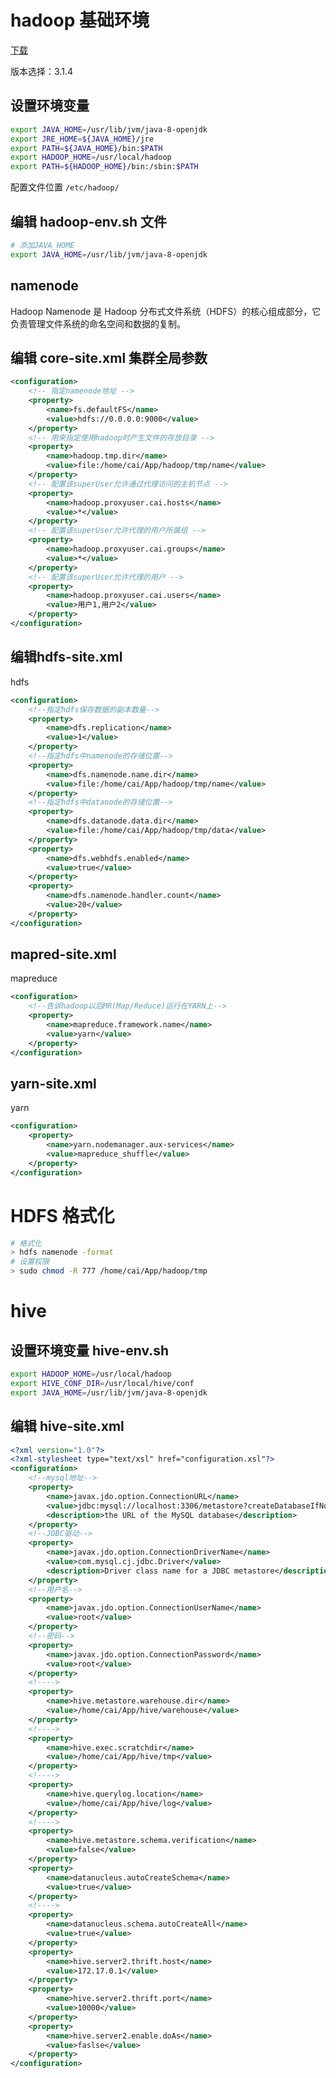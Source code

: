 

# hadoop 基础环境
[下载](https://archive.apache.org/dist/hadoop/common/)

版本选择：3.1.4

## 设置环境变量
```sh
export JAVA_HOME=/usr/lib/jvm/java-8-openjdk
export JRE_HOME=${JAVA_HOME}/jre
export PATH=${JAVA_HOME}/bin:$PATH
export HADOOP_HOME=/usr/local/hadoop
export PATH=${HADOOP_HOME}/bin:/sbin:$PATH
```

配置文件位置 `/etc/hadoop/`

## 编辑 hadoop-env.sh 文件
```sh
# 添加JAVA_HOME
export JAVA_HOME=/usr/lib/jvm/java-8-openjdk
```

## namenode
 Hadoop Namenode 是 Hadoop 分布式文件系统（HDFS）的核心组成部分，它负责管理文件系统的命名空间和数据的复制。

## 编辑 core-site.xml 集群全局参数
```xml
<configuration>
    <!-- 指定namenode地址 -->
    <property>
        <name>fs.defaultFS</name>
        <value>hdfs://0.0.0.0:9000</value>
    </property>
    <!-- 用来指定使用hadoop时产生文件的存放目录 -->
    <property>
        <name>hadoop.tmp.dir</name>
        <value>file:/home/cai/App/hadoop/tmp/name</value>
    </property>
    <!-- 配置该superUser允许通过代理访问的主机节点 -->
    <property>
        <name>hadoop.proxyuser.cai.hosts</name>
        <value>*</value>
    </property>
    <!-- 配置该superUser允许代理的用户所属组 -->
    <property>
        <name>hadoop.proxyuser.cai.groups</name>
        <value>*</value>
    </property>
    <!-- 配置该superUser允许代理的用户 -->
    <property>
        <name>hadoop.proxyuser.cai.users</name>
        <value>用户1,用户2</value>
    </property>
</configuration>
```

## 编辑hdfs-site.xml
hdfs
```xml
<configuration>
    <!--指定hdfs保存数据的副本数量-->
    <property>
        <name>dfs.replication</name>
        <value>1</value>
    </property>
    <!--指定hdfs中namenode的存储位置-->
    <property>
        <name>dfs.namenode.name.dir</name> 
        <value>file:/home/cai/App/hadoop/tmp/name</value>
    </property>
    <!--指定hdfs中datanode的存储位置-->
    <property>
        <name>dfs.datanode.data.dir</name>
        <value>file:/home/cai/App/hadoop/tmp/data</value>
    </property>
    <property>  
        <name>dfs.webhdfs.enabled</name> 
        <value>true</value>
    </property> 
    <property>
        <name>dfs.namenode.handler.count</name>
        <value>20</value>
    </property>
</configuration>
```

## mapred-site.xml
mapreduce
```xml
<configuration>
    <!--告诉hadoop以后MR(Map/Reduce)运行在YARN上-->
    <property>
        <name>mapreduce.framework.name</name>
        <value>yarn</value>
    </property>
</configuration>
```

## yarn-site.xml
yarn
```xml
<configuration>
    <property>
        <name>yarn.nodemanager.aux-services</name>
        <value>mapreduce_shuffle</value>
    </property>
</configuration>
```

# HDFS 格式化
```sh
# 格式化
> hdfs namenode -format
# 设置权限
> sudo chmod -R 777 /home/cai/App/hadoop/tmp
```


<!-- # bug

## localhost: ssh: connect to host localhost port 22: Connection refused
未安装openssh,或未启动

## localhost: cai@localhost: Permission denied (publickey,password).
ssh-keygen -t rsa -P ''
cat $HOME/.ssh/id_rsa.pub >> $HOME/.ssh/authorized_keys

## /usr/local/hadoop/sbin/start-dfs.sh: 行 129: hostname: 未找到命令
sudo pacman -S net-tools -->

# hive

## 设置环境变量 hive-env.sh
```sh
export HADOOP_HOME=/usr/local/hadoop
export HIVE_CONF_DIR=/usr/local/hive/conf
export JAVA_HOME=/usr/lib/jvm/java-8-openjdk
```

## 编辑 hive-site.xml
```xml
<?xml version="1.0"?>
<?xml-stylesheet type="text/xsl" href="configuration.xsl"?>
<configuration> 
	<!--mysql地址-->
	<property> 
		<name>javax.jdo.option.ConnectionURL</name>  
		<value>jdbc:mysql://localhost:3306/metastore?createDatabaseIfNotExist=true</value>  
		<description>the URL of the MySQL database</description> 
	</property>
	<!--JDBC驱动-->
	<property> 
		<name>javax.jdo.option.ConnectionDriverName</name>  
		<value>com.mysql.cj.jdbc.Driver</value>  
		<description>Driver class name for a JDBC metastore</description> 
	</property>
	<!--用户名-->
	<property> 
		<name>javax.jdo.option.ConnectionUserName</name>  
		<value>root</value> 
	</property>
	<!--密码-->
	<property> 
		<name>javax.jdo.option.ConnectionPassword</name>  
		<value>root</value> 
	</property>
	<!---->
	<property> 
		<name>hive.metastore.warehouse.dir</name>  
		<value>/home/cai/App/hive/warehouse</value> 
	</property>
	<!---->
	<property> 
		<name>hive.exec.scratchdir</name>  
		<value>/home/cai/App/hive/tmp</value> 
	</property>
	<!---->
	<property> 
		<name>hive.querylog.location</name>  
		<value>/home/cai/App/hive/log</value> 
	</property>
	<!---->
	<property> 
		<name>hive.metastore.schema.verification</name>  
		<value>false</value> 
	</property>
	<property> 
		<name>datanucleus.autoCreateSchema</name> 
		<value>true</value> 
	</property> 
	<!---->
	<property> 
		<name>datanucleus.schema.autoCreateAll</name> 
		<value>true</value> 
	</property>
	<property>
		<name>hive.server2.thrift.host</name>
		<value>172.17.0.1</value>
	</property>
	<property>
		<name>hive.server2.thrift.port</name>
		<value>10000</value>
	</property>
	<property>
		<name>hive.server2.enable.doAs</name>
		<value>faslse</value>
	</property>
</configuration>

```